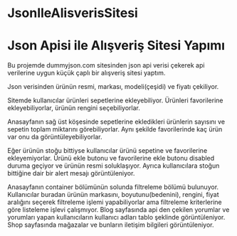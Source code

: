 # JsonIleAlisverisSitesi
<h1><strong>Json Apisi ile Alışveriş Sitesi Yapımı</strong></h1>

<p>Bu projemde dummyjson.com sitesinden json api verisi çekerek api verilerine uygun küçük çaplı bir alışveriş sitesi yaptım.</p>
<p>Json verisinden ürünün resmi, markası, modeli(çeşidi) ve fiyatı çekiliyor.</p>
<p>Sitemde kullanıcılar ürünleri sepetlerine ekleyebiliyor. Ürünleri favorilerine ekleyebiliyorlar, ürünün rengini seçebiliyorlar.</p> <p>Anasayfanın sağ üst köşesinde sepetlerine ekledikleri ürünlerin sayısını ve sepetin toplam miktarını görebiliyorlar. Aynı şekilde favorilerinde kaç ürün var onu da 
görüntüleyebiliyorlar.</p> 
<p>Eğer ürünün stoğu bittiyse kullanıcılar ürünü sepetine ve favorilerine ekleyemiyorlar. Ürünü ekle butonu ve favorilerine ekle butonu disabled duruma geçiyor ve ürünün resmi soluklaşıyor. Ayrıca kullanıcılara stoğun bittiğine dair bir alert mesajı görüntüleniyor.</p>
<p>Anasayfanın container bölümünün solunda filtreleme bölümü bulunuyor. Kullanıcılar buradan ürünün markasını, boyutunu(bedenini),
rengini, fiyat aralığını seçerek filtreleme işlemi yapabiliyorlar ama filtreleme kriterlerine göre listeleme işlevi çalışmıyor.
Blog sayfasında api den çekilen yorumlar ve yorumları yapan kullanıcıların kullanıcı adları tablo şeklinde görüntüleniyor. Shop sayfasında mağazalar ve bunların iletişim bilgileri görüntüleniyor.</p>

